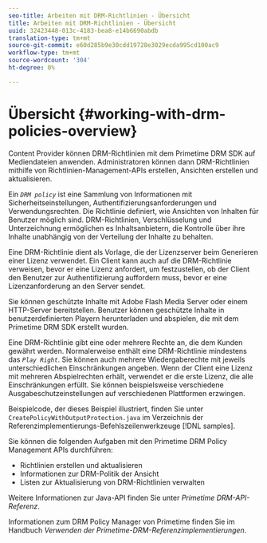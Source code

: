 ```yaml
---
seo-title: Arbeiten mit DRM-Richtlinien - Übersicht
title: Arbeiten mit DRM-Richtlinien - Übersicht
uuid: 32423448-013c-4183-bea8-e14b6690abdb
translation-type: tm+mt
source-git-commit: e60d285b9e30cdd19728e3029ecda995cd100ac9
workflow-type: tm+mt
source-wordcount: '304'
ht-degree: 0%

---
```



# Übersicht {#working-with-drm-policies-overview}

Content Provider können DRM-Richtlinien mit dem Primetime DRM SDK auf Mediendateien anwenden. Administratoren können dann DRM-Richtlinien mithilfe von Richtlinien-Management-APIs erstellen, Ansichten erstellen und aktualisieren.

Ein *`DRM policy`* ist eine Sammlung von Informationen mit Sicherheitseinstellungen, Authentifizierungsanforderungen und Verwendungsrechten. Die Richtlinie definiert, wie Ansichten von Inhalten für Benutzer möglich sind. DRM-Richtlinien, Verschlüsselung und Unterzeichnung ermöglichen es Inhaltsanbietern, die Kontrolle über ihre Inhalte unabhängig von der Verteilung der Inhalte zu behalten.

Eine DRM-Richtlinie dient als Vorlage, die der Lizenzserver beim Generieren einer Lizenz verwendet. Ein Client kann auch auf die DRM-Richtlinie verweisen, bevor er eine Lizenz anfordert, um festzustellen, ob der Client den Benutzer zur Authentifizierung auffordern muss, bevor er eine Lizenzanforderung an den Server sendet.

Sie können geschützte Inhalte mit Adobe Flash Media Server oder einem HTTP-Server bereitstellen. Benutzer können geschützte Inhalte in benutzerdefinierten Playern herunterladen und abspielen, die mit dem Primetime DRM SDK erstellt wurden.

Eine DRM-Richtlinie gibt eine oder mehrere Rechte an, die dem Kunden gewährt werden. Normalerweise enthält eine DRM-Richtlinie mindestens das *`Play Right`*. Sie können auch mehrere Wiedergaberechte mit jeweils unterschiedlichen Einschränkungen angeben. Wenn der Client eine Lizenz mit mehreren Abspielrechten erhält, verwendet er die erste Lizenz, die alle Einschränkungen erfüllt. Sie können beispielsweise verschiedene Ausgabeschutzeinstellungen auf verschiedenen Plattformen erzwingen.

Beispielcode, der dieses Beispiel illustriert, finden Sie unter `CreatePolicyWithOutputProtection.java` im Verzeichnis der Referenzimplementierungs-Befehlszeilenwerkzeuge [!DNL samples].

Sie können die folgenden Aufgaben mit den Primetime DRM Policy Management APIs durchführen:

* Richtlinien erstellen und aktualisieren
* Informationen zur DRM-Politik der Ansicht
* Listen zur Aktualisierung von DRM-Richtlinien verwalten

Weitere Informationen zur Java-API finden Sie unter *Primetime DRM-API-Referenz*.

Informationen zum DRM Policy Manager von Primetime finden Sie im Handbuch *Verwenden der Primetime-DRM-Referenzimplementierungen*.
